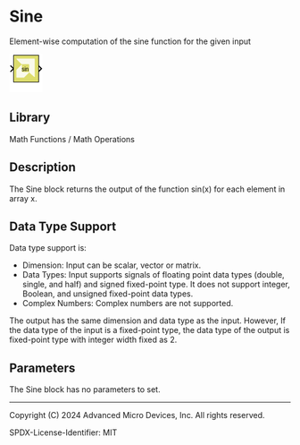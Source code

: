# Sine

Element-wise computation of the sine function for the given input

![](./Images/block.png)

## Library

Math Functions / Math Operations

## Description

The Sine block returns the output of the function sin(x) for each
element in array x.

## Data Type Support

Data type support is:

- Dimension: Input can be scalar, vector or matrix.
- Data Types: Input supports signals of floating point data types
  (double, single, and half) and signed fixed-point type. It does not
  support integer, Boolean, and unsigned fixed-point data types.
- Complex Numbers: Complex numbers are not supported.

The output has the same dimension and data type as the input. However,
If the data type of the input is a fixed-point type, the data type of
the output is fixed-point type with integer width fixed as 2.

## Parameters

The Sine block has no parameters to set.

--------------
Copyright (C) 2024 Advanced Micro Devices, Inc.
All rights reserved.

SPDX-License-Identifier: MIT
